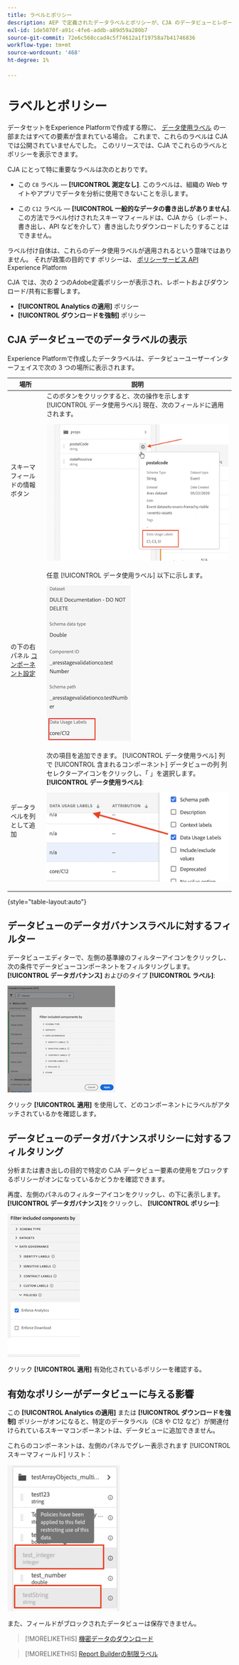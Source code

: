 ```yaml
---
title: ラベルとポリシー
description: AEP で定義されたデータラベルとポリシーが、CJA のデータビューとレポートに与える影響について説明します。
exl-id: 1de5070f-a91c-4fe6-addb-a89d59a280b7
source-git-commit: 72e6c568ccad4c5f74612a1f19758a7b41746836
workflow-type: tm+mt
source-wordcount: '468'
ht-degree: 1%

---
```


# ラベルとポリシー

データセットをExperience Platformで作成する際に、 [データ使用ラベル](https://experienceleague.adobe.com/docs/experience-platform/data-governance/labels/reference.html?lang=en) の一部またはすべての要素が含まれている場合。 これまで、これらのラベルは CJA では公開されていませんでした。 このリリースでは、CJA でこれらのラベルとポリシーを表示できます。

CJA にとって特に重要なラベルは次のとおりです。

* この `C8` ラベル — **[!UICONTROL 測定なし]**. このラベルは、組織の Web サイトやアプリでデータを分析に使用できないことを示します。

* この `C12` ラベル — **[!UICONTROL 一般的なデータの書き出しがありません]**. この方法でラベル付けされたスキーマフィールドは、CJA から（レポート、書き出し、API などを介して）書き出したりダウンロードしたりすることはできません。

ラベル付け自体は、これらのデータ使用ラベルが適用されるという意味ではありません。 それが政策の目的です ポリシーは、 [ポリシーサービス API](https://experienceleague.adobe.com/docs/experience-platform/data-governance/api/overview.html?lang=en) Experience Platform

CJA では、次の 2 つのAdobe定義ポリシーが表示され、レポートおよびダウンロード/共有に影響します。

* **[!UICONTROL Analytics の適用]** ポリシー
* **[!UICONTROL ダウンロードを強制]** ポリシー

## CJA データビューでのデータラベルの表示

Experience Platformで作成したデータラベルは、データビューユーザーインターフェイスで次の 3 つの場所に表示されます。

| 場所 | 説明 |
| --- | --- |
| スキーマフィールドの情報ボタン | このボタンをクリックすると、次の操作を示します [!UICONTROL データ使用ラベル] 現在、次のフィールドに適用されます。<p>![](assets/data-label-left.png) |
| の下の右パネル [コンポーネント設定](/help/data-views/component-settings/overview.md) | 任意 [!UICONTROL データ使用ラベル] 以下に示します。<p>![](assets/data-label-right.png) |
| データラベルを列として追加 | 次の項目を追加できます。 [!UICONTROL データ使用ラベル] 列で [!UICONTROL 含まれるコンポーネント] データビューの列 列セレクターアイコンをクリックし、「 」を選択します。 **[!UICONTROL データ使用ラベル]**:<p>![](assets/data-label-column.png) |

{style=&quot;table-layout:auto&quot;}

## データビューのデータガバナンスラベルに対するフィルター

データビューエディターで、左側の基準線のフィルターアイコンをクリックし、次の条件でデータビューコンポーネントをフィルタリングします。 **[!UICONTROL データガバナンス]** およびのタイプ **[!UICONTROL ラベル]**:

![](assets/filter-labels.png)

クリック **[!UICONTROL 適用]** を使用して、どのコンポーネントにラベルがアタッチされているかを確認します。

## データビューのデータガバナンスポリシーに対するフィルタリング

分析または書き出しの目的で特定の CJA データビュー要素の使用をブロックするポリシーがオンになっているかどうかを確認できます。

再度、左側のパネルのフィルターアイコンをクリックし、の下に表示します。 **[!UICONTROL データガバナンス]**&#x200B;をクリックし、 **[!UICONTROL ポリシー]**:

![](assets/filter-policies.png)

クリック **[!UICONTROL 適用]** 有効化されているポリシーを確認する。

## 有効なポリシーがデータビューに与える影響

この **[!UICONTROL Analytics の適用]** または **[!UICONTROL ダウンロードを強制]** ポリシーがオンになると、特定のデータラベル（C8 や C12 など）が関連付けられているスキーマコンポーネントは、データビューに追加できません。

これらのコンポーネントは、左側のパネルでグレー表示されます [!UICONTROL スキーマフィールド] リスト：

![](assets/component-greyed.png)

また、フィールドがブロックされたデータビューは保存できません。

>[!MORELIKETHIS]
>[機密データのダウンロード](/help/analysis-workspace/curate-share/download-send.md)

>[!MORELIKETHIS]
>[Report Builderの制限ラベル](https://experienceleague.adobe.com/docs/analytics-platform/using/cja-reportbuilder/restricted-labels.html?lang=en)

